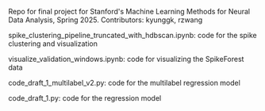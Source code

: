 Repo for final project for Stanford's Machine Learning Methods for Neural Data Analysis, Spring 2025. 
Contributors: kyunggk, rzwang

spike_clustering_pipeline_truncated_with_hdbscan.ipynb: code for the spike clustering and visualization

visualize_validation_windows.ipynb: code for visualizing the SpikeForest data

code_draft_1_multilabel_v2.py: code for the multilabel regression model

code_draft_1.py: code for the regression model
